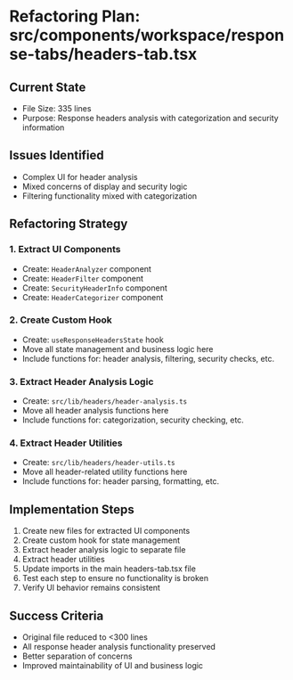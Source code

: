 # Refactoring Plan: src/components/workspace/response-tabs/headers-tab.tsx

## Current State
- File Size: 335 lines
- Purpose: Response headers analysis with categorization and security information

## Issues Identified
- Complex UI for header analysis
- Mixed concerns of display and security logic
- Filtering functionality mixed with categorization

## Refactoring Strategy

### 1. Extract UI Components
- Create: `HeaderAnalyzer` component
- Create: `HeaderFilter` component
- Create: `SecurityHeaderInfo` component
- Create: `HeaderCategorizer` component

### 2. Create Custom Hook
- Create: `useResponseHeadersState` hook
- Move all state management and business logic here
- Include functions for: header analysis, filtering, security checks, etc.

### 3. Extract Header Analysis Logic
- Create: `src/lib/headers/header-analysis.ts`
- Move all header analysis functions here
- Include functions for: categorization, security checking, etc.

### 4. Extract Header Utilities
- Create: `src/lib/headers/header-utils.ts`
- Move all header-related utility functions here
- Include functions for: header parsing, formatting, etc.

## Implementation Steps
1. Create new files for extracted UI components
2. Create custom hook for state management
3. Extract header analysis logic to separate file
4. Extract header utilities
5. Update imports in the main headers-tab.tsx file
6. Test each step to ensure no functionality is broken
7. Verify UI behavior remains consistent

## Success Criteria
- Original file reduced to <300 lines
- All response header analysis functionality preserved
- Better separation of concerns
- Improved maintainability of UI and business logic
